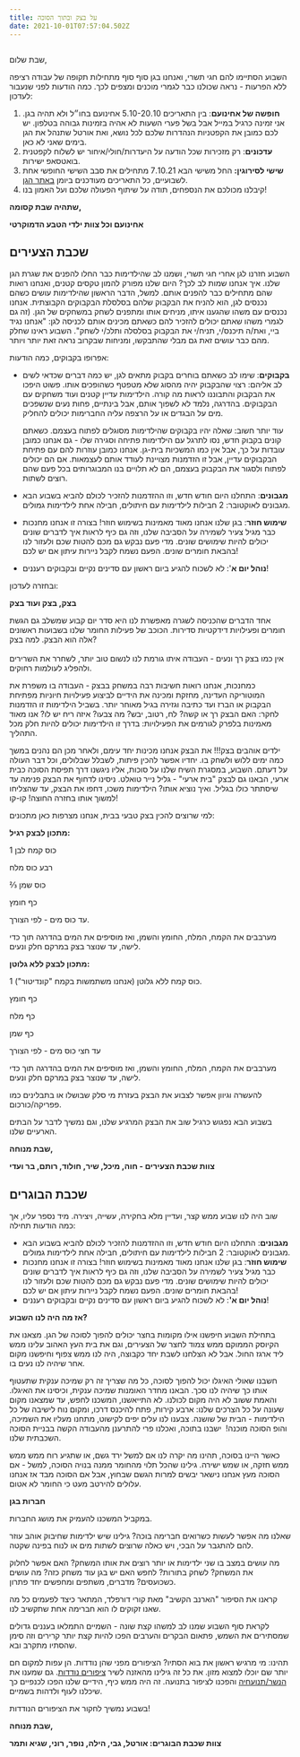 ```yaml
---
title: על בצק ובתוך הסוכה
date: 2021-10-01T07:57:04.502Z
---
```

![]()

שבת שלום,

השבוע הסתיימו להם חגי תשרי, ואנחנו בגן סוף סוף מתחילות תקופה של עבודה רציפה ללא הפרעות - נראה שכולנו כבר לגמרי מוכנים ומצפים לכך. כמה הודעות לפני שנעבור לעדכון: 

1. **חופשה של אחינועם**: בין התאריכים 5.10-20.10 אחינועם בחו״ל ולא תהיה בגן. אני זמינה כרגיל במייל אבל בשל פערי השעות לא אהיה בזמינות גבוהה בטלפון. יש לכם כמובן את הקפטניות הנהדרות שלכם לכל נושא, ואת אורטל שתנהל את הגן בימים שאני לא כאן. 
2. **עדכונים**: רק מזכירות שכל הודעה על היעדרות/חולי/איחור יש לשלוח לקפטנית בואטסאפ ישירות. 
3. **שישי לסירוגין:** החל משישי הבא 7.10.21 מתחילים את סבב השישי החופשי אחת לשבועיים, כל התאריכים מעודכנים ביומן [באתר הגן](https://ganyeledteva.co.il/). 
4. קיבלנו מכולכם את הנספחים, תודה על שיתוף הפעולה שלכם ועל האמון בנו! 

**שתהיה שבת קסומה,** 

**אחינועם וכל צוות ילדי הטבע הדמוקרטי**

## שכבת הצעירים

השבוע חזרנו לגן אחרי חגי תשרי, ושמנו לב שהילדימות כבר החלו להפנים את שגרת הגן שלנו. איך אנחנו שמות לב לכך? היום שלנו מפורק להמון טקסים קטנים, ואנחנו רואות שהם מתחילים כבר להפנים אותם. למשל, הדבר הראשון שהילדימות עושים כשהם נכנסים לגן, הוא להניח את הבקבוק שלהם בסלסלת הבקבוקים הקבוצתית. אנחנו נכנסים עם משהו שהגענו איתו, מניחים אותו ומתפנים לשחק במשחקים של הגן. (זה גם לגמרי משהו שאתם יכולים להזכיר להם כשאתם מכינים אותם לכניסה לגן: "אנחנו נגיד ביי, ואת/ה תיכנס/י, תניח/י את הבקבוק בסלסלה ותלכ/י לשחק". השבוע ראינו שחלק מהם כבר עושים זאת גם מבלי שהתבקשו, ומניחות שבקרוב נראה זאת יותר ויותר.

אפרופו בקבוקים, כמה הודעות:

* **בקבוקים**: שימו לב כשאתם בוחרים בקבוק מתאים לגן, יש כמה דברים שכדאי לשים לב אליהם: רצוי שהבקבוק יהיה מהסוג שלא מטפטף כשהופכים אותו. פשוט היפכו את הבקבוק והתבוננו לראות מה קורה. הילדימות עדיין קטנים ועוד משחקים עם הבקבוקים. בהדרגה, נלמד לא לשפוך אותם, אבל בינתיים, פחות נעים שנשפכים מים על הבגדים או על הרצפה עליה החברימות יכולים להחליק.

  עוד יותר חשוב: שאלה יהיו בקבוקים שהילדימות מסוגלים לפתוח בעצמם. כשאתם קונים בקבוק חדש, נסו לתרגל עם הילדימות פתיחה וסגירה שלו - גם אנחנו כמובן עובדות על כך, אבל אין כמו המשכיות בית-גן. אנחנו כמובן עוזרות להם עם פתיחת הבקבוקים עדיין, אבל זו הזדמנות מצויינת לעודד אותם לעצמאות. אם הם יכולים לפתוח ולסגור את הבקבוק בעצמם, הם לא תלויים בנו המבוגרותים בכל פעם שהם רוצים לשתות.
* **מגבונים**: התחלנו היום חודש חדש, וזו ההזדמנות להזכיר לכולם להביא בשבוע הבא מגבונים לאוקטובר: 2 חבילות לילדימות עם חיתולים, חבילה אחת לילדימות גמולים.
* **שימוש חוזר**: בגן שלנו אנחנו מאוד מאמינות בשימוש חוזר! בצורה זו אנחנו מחנכות כבר מגיל צעיר לשמירה על הסביבה שלנו, וזה גם כיף לראות איך לדברים שונים יכולים להיות שימושים שונים. מדי פעם נבקש גם מכם להטות שכם ולעזור לנו בהבאת חומרים שונים. הפעם נשמח לקבל ניירות עיתון אם יש לכם!
* **נוהל יום א**': לא לשכוח להגיע ביום ראשון עם סדינים נקיים ובקבוקים רעננים!

ובחזרה לעדכון:

**בצק, בצק ועוד בצק**

אחד הדברים שהכניסה לשגרה מאפשרת לנו היא סדר יום קבוע שמשלב גם הגשת חומרים ופעילויות דידקטיות סדירות. הכוכב של פעילות החומר שלנו בשבועות ראשונים אלה הוא הבצק. למה בצק?\
\
אין כמו בצק רך ונעים - העבודה איתו גורמת לנו לנשום טוב יותר, לשחרר את השרירים ולהפליג לעולמות רחוקים.

כמחנכות, אנחנו רואות חשיבות רבה במשחק בבצק - העבודה בו משפרת את המוטוריקה העדינה, מחזקת ומכינה את הידיים לביצוע פעילויות חיוניות מפתיחת הבקבוק או הברז ועד כתיבה וגזירה בגיל מאוחר יותר. בשביל הילדימות זו הזדמנות לחקר: האם הבצק רך או קשה? לח, רטוב, יבש? מה צבעו? איזה ריח יש לו? אנו מאוד מאמינות בלפרק לגורמים את הפעילויות: בדרך זו הילדימות יכולים להיות חלק מכל התהליך.

ילדים אוהבים בצק!!! את הבצק אנחנו מכינות יחד עימם, ולאחר מכן הם נהנים במשך כמה ימים ללוש ולשחק בו. יחדיו אפשר להכין פיתות, לשבלל שבלולים, וכל דבר העולה על דעתם. השבוע, במסגרת השיח שלנו על סוכות, אליו ניגשנו דרך תפיסת הסוכה כבית ארעי, הבאנו גם לבצק "בית ארעי" - גליל נייר טואלט. ניסינו לדחוף את הבצק פנימה עד שיסתתר כולו בגליל. ואיך נוציא אותו? הילדימות משכו, דחפו את הבצק, עד שהצליחו למשוך אותו בחזרה החוצה! קו-קו!

למי שרוצים להכין בצק טבעי בבית, אנחנו מצרפות כאן מתכונים:

**מתכון לבצק רגיל:**

1 כוס קמח לבן

רבע כוס מלח

⅔ כוס שמן

כף חומץ

עד כוס מים - לפי הצורך.

מערבבים את הקמח, המלח, החומץ והשמן, ואז מוסיפים את המים בהדרגה תוך כדי לישה, עד שנוצר בצק במרקם חלק ונעים.

**מתכון לבצק ללא גלוטן:**

1 כוס קמח ללא גלוטן (אנחנו משתמשות בקמח "קונדיטור").

כף חומץ

כף מלח

כף שמן

עד חצי כוס מים - לפי הצורך

מערבבים את הקמח, המלח, החומץ והשמן, ואז מוסיפים את המים בהדרגה תוך כדי לישה, עד שנוצר בצק במרקם חלק ונעים.

להעשרה וגיוון אפשר לצבוע את הבצק בעזרת מי סלק שבושלו או בתבלינים כמו פפריקה/כורכום.

בשבוע הבא נפגוש כרגיל שוב את הבצק המרגיע שלנו, וגם נמשיך לדבר על הבתים הארעיים שלנו.

**שבת מנוחה,**

**צוות שכבת הצעירים - חוה, מיכל, שיר, חולוד, רותם, בר ועדי**

## שכבת הבוגרים

שוב היה לנו שבוע ממש קצר, ועדיין מלא בחקירה, עשייה, ויצירה. מיד נספר עליו, אך כמה הודעות תחילה:

* **מגבונים**: התחלנו היום חודש חדש, וזו ההזדמנות להזכיר לכולם להביא בשבוע הבא מגבונים לאוקטובר: 2 חבילות לילדימות עם חיתולים, חבילה אחת לילדימות גמולים.
* **שימוש חוזר**: בגן שלנו אנחנו מאוד מאמינות בשימוש חוזר! בצורה זו אנחנו מחנכות כבר מגיל צעיר לשמירה על הסביבה שלנו, וזה גם כיף לראות איך לדברים שונים יכולים להיות שימושים שונים. מדי פעם נבקש גם מכם להטות שכם ולעזור לנו בהבאת חומרים שונים. הפעם נשמח לקבל ניירות עיתון אם יש לכם!
* **נוהל יום א'**: לא לשכוח להגיע ביום ראשון עם סדינים נקיים ובקבוקים רעננים!

**אז מה היה לנו השבוע?**

בתחילת השבוע חיפשנו אילו מקומות בחצר יכולים להפוך לסוכה של הגן. מצאנו את הקיוסק הממוקם ממש צמוד לחצר של הצעירים, וגם את בית העץ האהוב עלינו ממש ליד ארגז החול. אבל לא הצלחנו לשבת יחד כקבוצה, היה לנו ממש צפוף וחיפשנו מקום אחר שיהיה לנו נעים בו.

חשבנו שאולי האיגלו יכול להפוך לסוכה, כל מה שצריך זה רק שמיכה ענקית שתעטוף אותו כך שיהיה לנו סכך. הבאנו מחדר האומנות שמיכה ענקית, וכיסינו את האיגלו. והאמת ששוב לא היה מקום לכולנו. לא התייאשנו, המשכנו לחפש, עד שמצאנו מקום שעונה על כל הצרכים שלנו: ארבע קירות, פתח להיכנס דרכו, ומקום נוח לישיבה של כל הילדימות - הבית של שושנה. צבענו לנו עלים יפים לקישוט, מתחנו מעליו את השמיכה, והופ הסוכה מוכנה!  ישבנו בתוכה, ואכלנו פרי להתרענן מהעבודה הקשה בבניית הסוכה השכבתית שלנו.

כאשר היינו בסוכה, תהינו מה יקרה לנו אם למשל ירד גשם, או שתגיע רוח ממש ממש ממש חזקה, או שמש ישירה. גילינו שהכל תלוי מהחומר ממנה בנויה הסוכה, למשל - אם הסוכה מעץ אנחנו נישאר יבשים למרות הגשם שבחוץ, אבל אם הסוכה מבד אז אנחנו עלולים להירטב מעט כי החומר לא אטום. 

**חברות בגן**

במקביל המשכנו להעמיק את מושג החברות. 

שאלנו מה אפשר לעשות כשרואים חברימה בוכה? גילינו שיש ילדימות שחיבוק אוהב עוזר להם להתגבר על הבכי, ויש כאלה שרוצים לשתות מים או לנוח בפינה שקטה.

מה עושים במצב בו שני ילדימות או יותר רוצים את אותו המשחק? האם אפשר לחלוק את המשחק? לשחק בתורות? לחפש האם יש בגן עוד משחק כזה? מה עושים כשכועסים? מדברים, משתפים ומחפשים יחד פתרון. 

קראנו את הסיפור "הארנב הקשיב" מאת קורי דורפלד, המתאר כיצד לפעמים כל מה שאנו זקוקים לו הוא חברימה אחת שתקשיב לנו.

לקראת סוף השבוע שמנו לב למשהו קצת שונה - השמיים התמלאו בעננים גדולים שמסתירים את השמש, פתאום הבקרים והערבים הפכו להיות קצת יותר קרירים וזה סימן שהסתיו מתקרב ובא.

תהינו: מי מרגיש ראשון את בוא הסתיו? הציפורים מפני שהן נודדות. הן עפות למקום חם יותר שם יוכלו למצוא מזון. את כל זה גילינו מהאזנה לשיר [ציפורים נודדות](https://www.youtube.com/watch?v=bWPxj6cVjAs). גם שמענו את [הנשר/תנועחיה](https://www.youtube.com/watch?v=gHIYOUdcfxs) והפכנו לציפור בתנועה. זה היה ממש כיף, הידיים שלנו הפכו לכנפיים כך שיכלנו לעוף ולדהות בשמיים.

בשבוע נמשיך לחקור את הציפורים הנודדות!

**שבת מנוחה,**

**צוות שכבת הבוגרים: אורטל, גבי, הילה, נופר, רוני, שגיא ותמר**